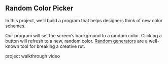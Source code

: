 ## Random Color Picker
In this project, we’ll build a program that helps designers think of new color schemes.

Our program will set the screen’s background to a random color. Clicking a button will refresh to a new, random color.  [Random generators](https://en.wikipedia.org/wiki/Oblique_Strategies)  are a well-known tool for breaking a creative rut.

project walkthrough video

<!--stackedit_data:
eyJoaXN0b3J5IjpbLTUyMDMwMTIwMl19
-->